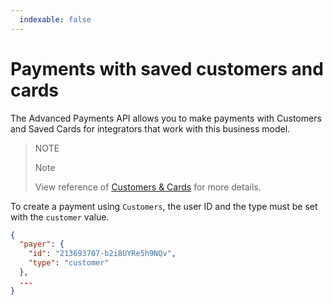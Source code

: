 ```yaml
---
  indexable: false
---
```

# Payments with saved customers and cards

The Advanced Payments API allows you to make payments with Customers and Saved Cards for integrators that work with this business model.

> NOTE
>
> Note
>
> View reference of [Customers & Cards](https://www.mercadopago.com.br/developers/en//guides/online-payments/checkout-api/advanced-integration/) for more details.

To create a payment using `Customers`, the user ID and the type must be set with the `customer` value.

```json
{
  "payer": {
    "id": "213693707-b2i8UYRe5h9NQv",
    "type": "customer"
  },
  ...
}
```
